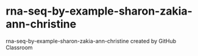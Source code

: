 # rna-seq-by-example-sharon-zakia-ann-christine
rna-seq-by-example-sharon-zakia-ann-christine created by GitHub Classroom
